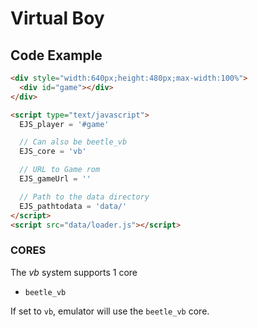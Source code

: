 # Virtual Boy

## Code Example

```html
<div style="width:640px;height:480px;max-width:100%">
  <div id="game"></div>
</div>

<script type="text/javascript">
  EJS_player = '#game'

  // Can also be beetle_vb
  EJS_core = 'vb'

  // URL to Game rom
  EJS_gameUrl = ''

  // Path to the data directory
  EJS_pathtodata = 'data/'
</script>
<script src="data/loader.js"></script>
```

### CORES

The _vb_ system supports 1 core

- `beetle_vb`

If set to `vb`, emulator will use the `beetle_vb` core.
